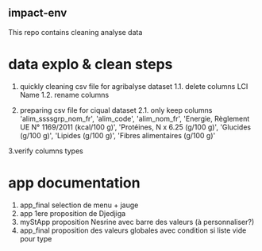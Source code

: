 ## impact-env

This repo contains cleaning analyse data

# data explo & clean steps
1. quickly cleaning csv file for agribalyse dataset
1.1. delete columns LCI Name
1.2. rename columns

1. preparing csv file for ciqual dataset
2.1. only keep columns 'alim_ssssgrp_nom_fr', 'alim_code', 'alim_nom_fr', 'Energie, Règlement UE N° 1169/2011 (kcal/100 g)', 'Protéines, N x 6.25 (g/100 g)', 'Glucides (g/100 g)', 'Lipides (g/100 g)', 'Fibres alimentaires (g/100 g)'

3.verify columns types



# app documentation
1. app_final selection de menu + jauge  
2. app 1ere proposition de Djedjiga
3. myStApp proposition Nesrine avec barre des valeurs (à personnaliser?)
4. app_final proposition des valeurs globales avec condition si liste vide pour type 
